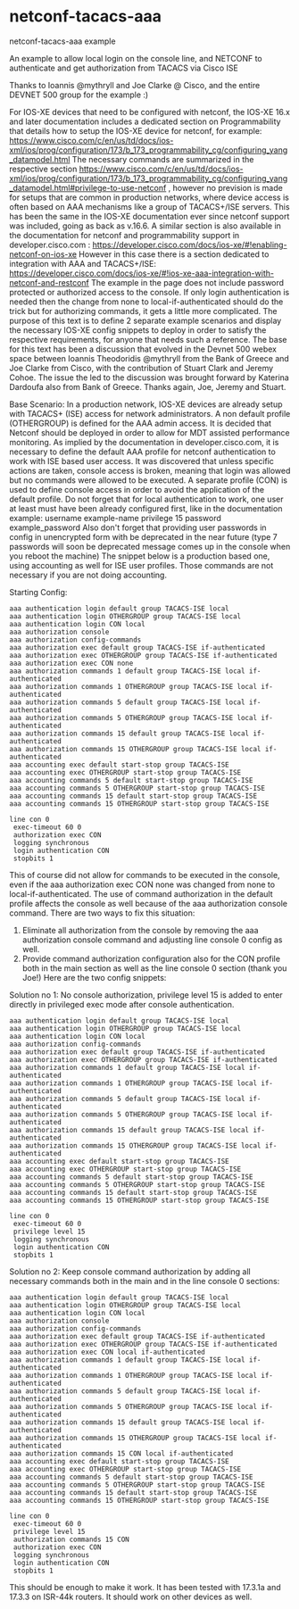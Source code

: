 # netconf-tacacs-aaa
netconf-tacacs-aaa example

An example to allow local login on the console line, and NETCONF to authenticate and get authorization from TACACS via Cisco ISE

Thanks to Ioannis @mythryll and Joe Clarke @ Cisco, and the entire DEVNET 500 group for the example :)

For IOS-XE devices that need to be configured with netconf, the IOS-XE 16.x and later documentation includes a dedicated section on Programmability that details how to setup the IOS-XE device for netconf, for example:
https://www.cisco.com/c/en/us/td/docs/ios-xml/ios/prog/configuration/173/b_173_programmability_cg/configuring_yang_datamodel.html
The necessary commands are summarized in the respective section https://www.cisco.com/c/en/us/td/docs/ios-xml/ios/prog/configuration/173/b_173_programmability_cg/configuring_yang_datamodel.html#privilege-to-use-netconf , however no prevision is made for setups that are common in production networks, where device access is often based on AAA mechanisms like a group of TACACS+/ISE servers. This has been the same in the IOS-XE documentation ever since netconf support was included, going as back as v.16.6.
A similar section is also available in the documentation for netconf and programmability support in developer.cisco.com : https://developer.cisco.com/docs/ios-xe/#!enabling-netconf-on-ios-xe
However in this case there is a section dedicated to integration with AAA and TACACS+/ISE:
https://developer.cisco.com/docs/ios-xe/#!ios-xe-aaa-integration-with-netconf-and-restconf 
The example in the page does not include password protected or authorized access to the console. If only login authentication is needed then the change from none to local-if-authenticated should do the trick but for authorizing commands, it gets a little more complicated.
The purpose of this text is to define 2 separate example scenarios and display the necessary IOS-XE config snippets to deploy in order to satisfy the respective requirements, for anyone that needs such a reference.
The base for this text has been a discussion that evolved in the Devnet 500 webex space between Ioannis Theodoridis @mythryll from the Bank of Greece and Joe Clarke from Cisco, with the contribution of Stuart Clark and Jeremy Cohoe. The issue the led to the discussion was brought forward by Katerina Dardoufa also from Bank of Greece. Thanks again, Joe, Jeremy and Stuart.

Base Scenario:
In a production network, IOS-XE devices are already setup with TACACS+ (ISE) access for network administrators. A non default profile (OTHERGROUP) is defined for the AAA admin access.
It is decided that Netconf should be deployed in order to allow for MDT assisted performance monitoring.
As implied by the documentation in developer.cisco.com, it is necessary to define the default AAA profile for netconf authentication to work with ISE based user access.
It was discovered that unless specific actions are taken, console access is broken, meaning that login was allowed but no commands were allowed to be executed.
A separate profile (CON) is used to define console access in order to avoid the application of the default profile.
Do not forget that for local authentication to work, one user at least must have been already configured first, like in the documentation example:
username example-name privilege 15 password example_password
Also don't forget that providing user passwords in config in unencrypted form with be deprecated in the near future (type 7 passwords will soon be deprecated message comes up in the console when you reboot the machine)
The snippet below is a production based one, using accounting as well for ISE user profiles. Those commands are not necessary if you are not doing accounting.

Starting Config:
```
aaa authentication login default group TACACS-ISE local
aaa authentication login OTHERGROUP group TACACS-ISE local
aaa authentication login CON local
aaa authorization console
aaa authorization config-commands
aaa authorization exec default group TACACS-ISE if-authenticated 
aaa authorization exec OTHERGROUP group TACACS-ISE if-authenticated 
aaa authorization exec CON none 
aaa authorization commands 1 default group TACACS-ISE local if-authenticated 
aaa authorization commands 1 OTHERGROUP group TACACS-ISE local if-authenticated 
aaa authorization commands 5 default group TACACS-ISE local if-authenticated 
aaa authorization commands 5 OTHERGROUP group TACACS-ISE local if-authenticated 
aaa authorization commands 15 default group TACACS-ISE local if-authenticated 
aaa authorization commands 15 OTHERGROUP group TACACS-ISE local if-authenticated 
aaa accounting exec default start-stop group TACACS-ISE
aaa accounting exec OTHERGROUP start-stop group TACACS-ISE
aaa accounting commands 5 default start-stop group TACACS-ISE
aaa accounting commands 5 OTHERGROUP start-stop group TACACS-ISE
aaa accounting commands 15 default start-stop group TACACS-ISE
aaa accounting commands 15 OTHERGROUP start-stop group TACACS-ISE

line con 0
 exec-timeout 60 0
 authorization exec CON
 logging synchronous
 login authentication CON
 stopbits 1
```

This of course did not allow for commands to be executed in the console, even if the aaa authorization exec CON none was changed from none to local-if-authenticated.
The use of command authorization in the default profile affects the console as well because of the aaa authorization console command. There are two ways to fix this situation:
1) Eliminate all authorization from the console by removing the aaa authorization console command and adjusting line console 0 config as well.
2) Provide command authorization configuration also for the CON profile both in the main section as well as the line console 0 section (thank you Joe!)
Here are the two config snippets:

Solution no 1:
No console authorization, privilege level 15 is added to enter directly in privileged exec mode after console authentication.

```
aaa authentication login default group TACACS-ISE local
aaa authentication login OTHERGROUP group TACACS-ISE local
aaa authentication login CON local
aaa authorization config-commands
aaa authorization exec default group TACACS-ISE if-authenticated 
aaa authorization exec OTHERGROUP group TACACS-ISE if-authenticated 
aaa authorization commands 1 default group TACACS-ISE local if-authenticated 
aaa authorization commands 1 OTHERGROUP group TACACS-ISE local if-authenticated 
aaa authorization commands 5 default group TACACS-ISE local if-authenticated 
aaa authorization commands 5 OTHERGROUP group TACACS-ISE local if-authenticated 
aaa authorization commands 15 default group TACACS-ISE local if-authenticated 
aaa authorization commands 15 OTHERGROUP group TACACS-ISE local if-authenticated 
aaa accounting exec default start-stop group TACACS-ISE
aaa accounting exec OTHERGROUP start-stop group TACACS-ISE
aaa accounting commands 5 default start-stop group TACACS-ISE
aaa accounting commands 5 OTHERGROUP start-stop group TACACS-ISE
aaa accounting commands 15 default start-stop group TACACS-ISE
aaa accounting commands 15 OTHERGROUP start-stop group TACACS-ISE

line con 0
 exec-timeout 60 0
 privilege level 15
 logging synchronous
 login authentication CON
 stopbits 1
```

Solution no 2:
Keep console command authorization by adding all necessary commands both in the main and in the line console 0 sections:

```
aaa authentication login default group TACACS-ISE local
aaa authentication login OTHERGROUP group TACACS-ISE local
aaa authentication login CON local
aaa authorization console
aaa authorization config-commands
aaa authorization exec default group TACACS-ISE if-authenticated 
aaa authorization exec OTHERGROUP group TACACS-ISE if-authenticated 
aaa authorization exec CON local if-authenticated 
aaa authorization commands 1 default group TACACS-ISE local if-authenticated 
aaa authorization commands 1 OTHERGROUP group TACACS-ISE local if-authenticated 
aaa authorization commands 5 default group TACACS-ISE local if-authenticated 
aaa authorization commands 5 OTHERGROUP group TACACS-ISE local if-authenticated 
aaa authorization commands 15 default group TACACS-ISE local if-authenticated 
aaa authorization commands 15 OTHERGROUP group TACACS-ISE local if-authenticated 
aaa authorization commands 15 CON local if-authenticated 
aaa accounting exec default start-stop group TACACS-ISE
aaa accounting exec OTHERGROUP start-stop group TACACS-ISE
aaa accounting commands 5 default start-stop group TACACS-ISE
aaa accounting commands 5 OTHERGROUP start-stop group TACACS-ISE
aaa accounting commands 15 default start-stop group TACACS-ISE
aaa accounting commands 15 OTHERGROUP start-stop group TACACS-ISE

line con 0
 exec-timeout 60 0
 privilege level 15
 authorization commands 15 CON
 authorization exec CON
 logging synchronous
 login authentication CON
 stopbits 1
```

This should be enough to make it work. It has been tested with 17.3.1a and 17.3.3 on ISR-44k routers. It should work on other devices as well.
